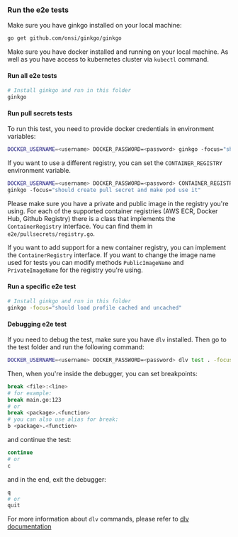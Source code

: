 ### Run the e2e tests

Make sure you have ginkgo installed on your local machine:
```sh
go get github.com/onsi/ginkgo/ginkgo
```
Make sure you have docker installed and running on your local machine.
As well as you have access to kubernetes cluster via `kubectl` command.

#### Run all e2e tests
```sh
# Install ginkgo and run in this folder
ginkgo
```

#### Run pull secrets tests
To run this test, you need to provide docker credentials in environment variables:
```sh
DOCKER_USERNAME=<username> DOCKER_PASSWORD=<password> ginkgo -focus="should create pull secret and make pod use it"
```

If you want to use a different registry, you can set the `CONTAINER_REGISTRY` environment variable.
```sh
DOCKER_USERNAME=<username> DOCKER_PASSWORD=<password> CONTAINER_REGISTRY=<registry> \
ginkgo -focus="should create pull secret and make pod use it"
```

Please make sure you have a private and public image in the registry you're using.
For each of the supported container registries (AWS ECR, Docker Hub, Github Registry) 
there is a class that implements the `ContainerRegistry` interface. You can find them in `e2e/pullsecrets/registry.go`.

If you want to add support for a new container registry, you can implement the `ContainerRegistry` interface.
If you want to change the image name used for tests you can modify methods `PublicImageName` and `PrivateImageName`
for the registry you're using.

#### Run a specific e2e test
```sh
# Install ginkgo and run in this folder
ginkgo -focus="should load profile cached and uncached"
```

#### Debugging e2e test
If you need to debug the test, make sure you have `dlv` installed.
Then go to the test folder and run the following command:
```sh
DOCKER_USERNAME=<username> DOCKER_PASSWORD=<password> dlv test . -focus="should create pull secret and make pod use it"
```
Then, when you're inside the debugger, you can set breakpoints:
```sh
break <file>:<line>
# for example:
break main.go:123
# or
break <package>.<function>
# you can also use alias for break:
b <package>.<function>
```
and continue the test:
```sh
continue
# or
c
```
and in the end, exit the debugger:
```sh
q
# or
quit
```
For more information about `dlv` commands, please refer to [dlv documentation](https://github.com/go-delve/delve/tree/master/Documentation/cli)

